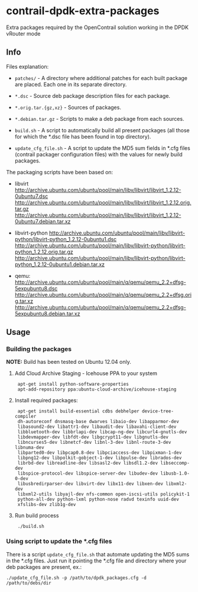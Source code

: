 # contrail-dpdk-extra-packages

Extra packages required by the OpenContrail solution working in the DPDK
vRouter mode

## Info

Files explanation:

* `patches/` - A directory where additional patches for each built package are
  placed. Each one in its separate directory.

* `*.dsc` - Source deb package description files for each package.

* `*.orig.tar.{gz,xz}` - Sources of packages.

* `*.debian.tar.gz` - Scripts to make a deb package from each sources.

* `build.sh` - A script to automatically build all present packages (all those
  for which the \*.dsc file has been found in top directory).

* `update_cfg_file.sh` - A script to update the MD5 sum fields in \*.cfg files
  (contrail packager configuration files) with the values for newly build
  packages.

The packaging scripts have been based on:

* libvirt
  http://archive.ubuntu.com/ubuntu/pool/main/libv/libvirt/libvirt_1.2.12-0ubuntu7.dsc
  http://archive.ubuntu.com/ubuntu/pool/main/libv/libvirt/libvirt_1.2.12.orig.tar.gz
  http://archive.ubuntu.com/ubuntu/pool/main/libv/libvirt/libvirt_1.2.12-0ubuntu7.debian.tar.xz

* libvirt-python
  http://archive.ubuntu.com/ubuntu/pool/main/libv/libvirt-python/libvirt-python_1.2.12-0ubuntu1.dsc
  http://archive.ubuntu.com/ubuntu/pool/main/libv/libvirt-python/libvirt-python_1.2.12.orig.tar.gz
  http://archive.ubuntu.com/ubuntu/pool/main/libv/libvirt-python/libvirt-python_1.2.12-0ubuntu1.debian.tar.xz

* qemu:
  http://archive.ubuntu.com/ubuntu/pool/main/q/qemu/qemu_2.2+dfsg-5expubuntu8.dsc
  http://archive.ubuntu.com/ubuntu/pool/main/q/qemu/qemu_2.2+dfsg.orig.tar.xz
  http://archive.ubuntu.com/ubuntu/pool/main/q/qemu/qemu_2.2+dfsg-5expubuntu8.debian.tar.xz

## Usage

### Building the packages

**NOTE:** Build has been tested on Ubuntu 12.04 only.

1. Add Cloud Archive Staging - Icehouse PPA to your system

        apt-get install python-software-properties
        apt-add-repository ppa:ubuntu-cloud-archive/icehouse-staging

1. Install required packages:

        apt-get install build-essential cdbs debhelper device-tree-compiler
        dh-autoreconf dnsmasq-base dwarves libaio-dev libapparmor-dev
        libasound2-dev libattr1-dev libaudit-dev libavahi-client-dev
        libbluetooth-dev libbrlapi-dev libcap-ng-dev libcurl4-gnutls-dev
        libdevmapper-dev libfdt-dev libgcrypt11-dev libgnutls-dev
        libncurses5-dev libnetcf-dev libnl-3-dev libnl-route-3-dev libnuma-dev
        libparted0-dev libpcap0.8-dev libpciaccess-dev libpixman-1-dev
        libpng12-dev libpolkit-gobject-1-dev libpulse-dev librados-dev
        librbd-dev libreadline-dev libsasl2-dev libsdl1.2-dev libseccomp-dev
        libspice-protocol-dev libspice-server-dev libudev-dev libusb-1.0-0-dev
        libusbredirparser-dev libvirt-dev libx11-dev libxen-dev libxml2-dev
        libxml2-utils libyajl-dev nfs-common open-iscsi-utils policykit-1
        python-all-dev python-lxml python-nose radvd texinfo uuid-dev
        xfslibs-dev zlib1g-dev 

1. Run build process

        ./build.sh

### Using script to update the \*.cfg files

There is a script `update_cfg_file.sh` that automate updating the MD5 sums
in the \*.cfg files. Just run it pointing the \*.cfg file and directory where
your deb packages are present, ex.:

    ./update_cfg_file.sh -p /path/to/dpdk_packages.cfg -d /path/to/debs/dir

